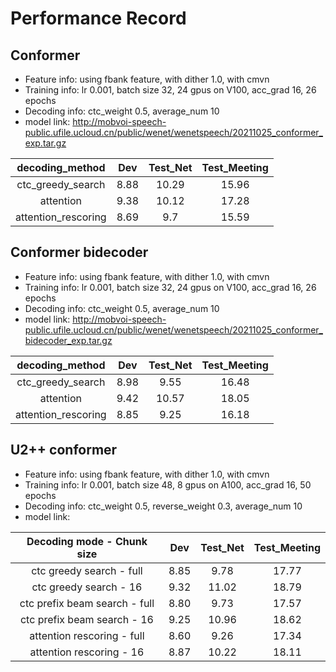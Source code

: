 # Performance Record

## Conformer

* Feature info: using fbank feature, with dither 1.0, with cmvn
* Training info: lr 0.001, batch size 32, 24 gpus on V100, acc_grad 16, 26 epochs
* Decoding info: ctc_weight 0.5, average_num 10
* model link: http://mobvoi-speech-public.ufile.ucloud.cn/public/wenet/wenetspeech/20211025_conformer_exp.tar.gz

|   decoding_method   |  Dev | Test\_Net | Test\_Meeting |
|:-------------------:|:----:|:---------:|:-------------:|
|  ctc_greedy_search  | 8.88 |   10.29   |     15.96     |
|      attention      | 9.38 |   10.12   |     17.28     |
| attention_rescoring | 8.69 |    9.7    |     15.59     |

## Conformer bidecoder

* Feature info: using fbank feature, with dither 1.0, with cmvn
* Training info: lr 0.001, batch size 32, 24 gpus on V100, acc_grad 16, 26 epochs
* Decoding info: ctc_weight 0.5, average_num 10
* model link: http://mobvoi-speech-public.ufile.ucloud.cn/public/wenet/wenetspeech/20211025_conformer_bidecoder_exp.tar.gz

|   decoding_method   |  Dev | Test\_Net | Test\_Meeting |
|:-------------------:|:----:|:---------:|:-------------:|
|  ctc_greedy_search  | 8.98 |    9.55   |     16.48     |
|      attention      | 9.42 |   10.57   |     18.05     |
| attention_rescoring | 8.85 |    9.25   |     16.18     |

## U2++ conformer

* Feature info: using fbank feature, with dither 1.0, with cmvn
* Training info: lr 0.001, batch size 48, 8 gpus on A100, acc_grad 16, 50 epochs
* Decoding info: ctc_weight 0.5, reverse_weight 0.3, average_num 10
* model link: <TO ADD>

| Decoding mode - Chunk size    | Dev  | Test\_Net | Test\_Meeting |
|:-----------------------------:|:----:|:---------:|:-------------:|
| ctc greedy search - full      | 8.85 | 9.78      | 17.77         |
| ctc greedy search - 16        | 9.32 | 11.02     | 18.79         |
| ctc prefix beam search - full | 8.80 | 9.73      | 17.57         |
| ctc prefix beam search - 16   | 9.25 | 10.96     | 18.62         |
| attention rescoring - full    | 8.60 | 9.26      | 17.34         |
| attention rescoring - 16      | 8.87 | 10.22     | 18.11         |
